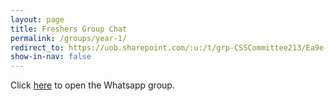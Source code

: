 ```yaml
---
layout: page
title: Freshers Group Chat
permalink: /groups/year-1/
redirect_to: https://uob.sharepoint.com/:u:/t/grp-CSSCommittee213/Ea9e-hrhu1FBrKxendYgVeoBJVS9CyXmkaSTaSYaV6Dz9A?e=PEC79a
show-in-nav: false
---
```


Click [here](https://uob.sharepoint.com/:u:/t/grp-CSSCommittee213/Ea9e-hrhu1FBrKxendYgVeoBJVS9CyXmkaSTaSYaV6Dz9A?e=PEC79a) to open the Whatsapp group.
